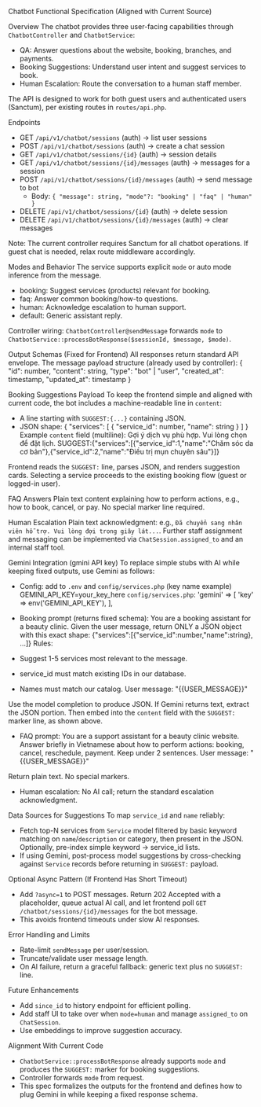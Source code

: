 Chatbot Functional Specification (Aligned with Current Source)

Overview
The chatbot provides three user-facing capabilities through `ChatbotController` and `ChatbotService`:
- QA: Answer questions about the website, booking, branches, and payments.
- Booking Suggestions: Understand user intent and suggest services to book.
- Human Escalation: Route the conversation to a human staff member.

The API is designed to work for both guest users and authenticated users (Sanctum), per existing routes in `routes/api.php`.

Endpoints
- GET `/api/v1/chatbot/sessions` (auth) → list user sessions
- POST `/api/v1/chatbot/sessions` (auth) → create a chat session
- GET `/api/v1/chatbot/sessions/{id}` (auth) → session details
- GET `/api/v1/chatbot/sessions/{id}/messages` (auth) → messages for a session
- POST `/api/v1/chatbot/sessions/{id}/messages` (auth) → send message to bot
  - Body: `{ "message": string, "mode"?: "booking" | "faq" | "human" }`
- DELETE `/api/v1/chatbot/sessions/{id}` (auth) → delete session
- DELETE `/api/v1/chatbot/sessions/{id}/messages` (auth) → clear messages

Note: The current controller requires Sanctum for all chatbot operations. If guest chat is needed, relax route middleware accordingly.

Modes and Behavior
The service supports explicit `mode` or auto mode inference from the message.
- booking: Suggest services (products) relevant for booking.
- faq: Answer common booking/how-to questions.
- human: Acknowledge escalation to human support.
- default: Generic assistant reply.

Controller wiring: `ChatbotController@sendMessage` forwards `mode` to `ChatbotService::processBotResponse($sessionId, $message, $mode)`.

Output Schemas (Fixed for Frontend)
All responses return standard API envelope. The message payload structure (already used by controller):
{
  "id": number,
  "content": string,
  "type": "bot" | "user",
  "created_at": timestamp,
  "updated_at": timestamp
}

Booking Suggestions Payload
To keep the frontend simple and aligned with current code, the bot includes a machine-readable line in `content`:
- A line starting with `SUGGEST:{...}` containing JSON.
- JSON shape:
{
  "services": [
    { "service_id": number, "name": string }
  ]
}
Example `content` field (multiline):
Gợi ý dịch vụ phù hợp. Vui lòng chọn để đặt lịch.
SUGGEST:{"services":[{"service_id":1,"name":"Chăm sóc da cơ bản"},{"service_id":2,"name":"Điều trị mụn chuyên sâu"}]}

Frontend reads the `SUGGEST:` line, parses JSON, and renders suggestion cards. Selecting a service proceeds to the existing booking flow (guest or logged-in user).

FAQ Answers
Plain text content explaining how to perform actions, e.g., how to book, cancel, or pay. No special marker line required.

Human Escalation
Plain text acknowledgment: e.g., `Đã chuyển sang nhân viên hỗ trợ. Vui lòng đợi trong giây lát...`.
Further staff assignment and messaging can be implemented via `ChatSession.assigned_to` and an internal staff tool.

Gemini Integration (gmini API key)
To replace simple stubs with AI while keeping fixed outputs, use Gemini as follows:

- Config: add to `.env` and `config/services.php` (key name example)
GEMINI_API_KEY=your_key_here
`config/services.php`:
'gemini' => [
    'key' => env('GEMINI_API_KEY'),
],

- Booking prompt (returns fixed schema):
You are a booking assistant for a beauty clinic. Given the user message, return ONLY a JSON object with this exact shape:
{"services":[{"service_id":number,"name":string}, ...]}
Rules:
- Suggest 1-5 services most relevant to the message.
- service_id must match existing IDs in our database.
- Names must match our catalog.
User message: "{{USER_MESSAGE}}"

Use the model completion to produce JSON. If Gemini returns text, extract the JSON portion. Then embed into the `content` field with the `SUGGEST:` marker line, as shown above.

- FAQ prompt:
You are a support assistant for a beauty clinic website. Answer briefly in Vietnamese about how to perform actions: booking, cancel, reschedule, payment. Keep under 2 sentences.
User message: "{{USER_MESSAGE}}"

Return plain text. No special markers.

- Human escalation:
No AI call; return the standard escalation acknowledgment.

Data Sources for Suggestions
To map `service_id` and `name` reliably:
- Fetch top-N services from `Service` model filtered by basic keyword matching on `name`/`description` or category, then present in the JSON. Optionally, pre-index simple keyword → service_id lists.
- If using Gemini, post-process model suggestions by cross-checking against `Service` records before returning in `SUGGEST:` payload.

Optional Async Pattern (If Frontend Has Short Timeout)
- Add `?async=1` to POST messages. Return 202 Accepted with a placeholder, queue actual AI call, and let frontend poll `GET /chatbot/sessions/{id}/messages` for the bot message.
- This avoids frontend timeouts under slow AI responses.

Error Handling and Limits
- Rate-limit `sendMessage` per user/session.
- Truncate/validate user message length.
- On AI failure, return a graceful fallback: generic text plus no `SUGGEST:` line.

Future Enhancements
- Add `since_id` to history endpoint for efficient polling.
- Add staff UI to take over when `mode=human` and manage `assigned_to` on `ChatSession`.
- Use embeddings to improve suggestion accuracy.

Alignment With Current Code
- `ChatbotService::processBotResponse` already supports `mode` and produces the `SUGGEST:` marker for booking suggestions.
- Controller forwards `mode` from request.
- This spec formalizes the outputs for the frontend and defines how to plug Gemini in while keeping a fixed response schema.


